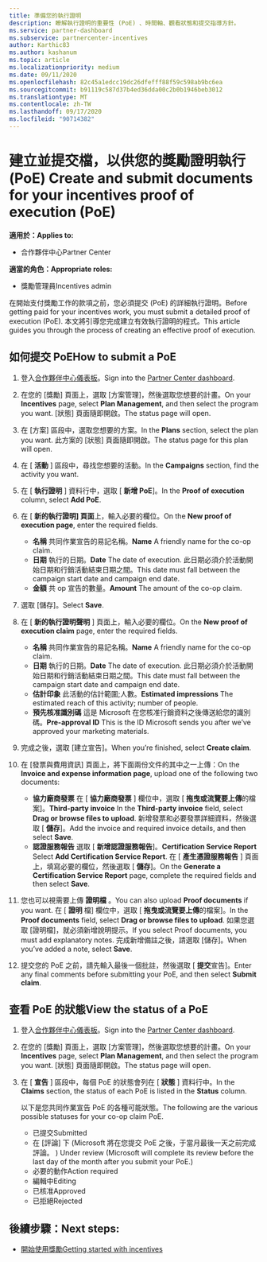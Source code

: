 ```yaml
---
title: 準備您的執行證明
description: 瞭解執行證明的重要性 (PoE) 、時間軸、觀看狀態和提交指導方針。
ms.service: partner-dashboard
ms.subservice: partnercenter-incentives
author: Karthic83
ms.author: kashanum
ms.topic: article
ms.localizationpriority: medium
ms.date: 09/11/2020
ms.openlocfilehash: 82c45a1edcc19dc26dfefff88f59c598ab9bc6ea
ms.sourcegitcommit: b91119c587d37b4ed36dda00c2b0b1946beb3012
ms.translationtype: MT
ms.contentlocale: zh-TW
ms.lasthandoff: 09/17/2020
ms.locfileid: "90714382"
---
```

# <a name="create-and-submit-documents-for-your-incentives-proof-of-execution-poe"></a><span data-ttu-id="b3fa7-103">建立並提交檔，以供您的獎勵證明執行 (PoE) </span><span class="sxs-lookup"><span data-stu-id="b3fa7-103">Create and submit documents for your incentives proof of execution (PoE)</span></span>

<span data-ttu-id="b3fa7-104">**適用於：**</span><span class="sxs-lookup"><span data-stu-id="b3fa7-104">**Applies to:**</span></span>

- <span data-ttu-id="b3fa7-105">合作夥伴中心</span><span class="sxs-lookup"><span data-stu-id="b3fa7-105">Partner Center</span></span>

<span data-ttu-id="b3fa7-106">**適當的角色：**</span><span class="sxs-lookup"><span data-stu-id="b3fa7-106">**Appropriate roles:**</span></span>

- <span data-ttu-id="b3fa7-107">獎勵管理員</span><span class="sxs-lookup"><span data-stu-id="b3fa7-107">Incentives admin</span></span>

<span data-ttu-id="b3fa7-108">在開始支付獎勵工作的款項之前，您必須提交 (PoE) 的詳細執行證明。</span><span class="sxs-lookup"><span data-stu-id="b3fa7-108">Before getting paid for your incentives work, you must submit a detailed proof of execution (PoE).</span></span> <span data-ttu-id="b3fa7-109">本文將引導您完成建立有效執行證明的程式。</span><span class="sxs-lookup"><span data-stu-id="b3fa7-109">This article guides you through the process of creating an effective proof of execution.</span></span>

## <a name="how-to-submit-a-poe"></a><span data-ttu-id="b3fa7-110">如何提交 PoE</span><span class="sxs-lookup"><span data-stu-id="b3fa7-110">How to submit a PoE</span></span>

1. <span data-ttu-id="b3fa7-111">登入[合作夥伴中心儀表板](https://partner.microsoft.com/dashboard/)。</span><span class="sxs-lookup"><span data-stu-id="b3fa7-111">Sign into the [Partner Center dashboard](https://partner.microsoft.com/dashboard/).</span></span>

2. <span data-ttu-id="b3fa7-112">在您的 [獎勵] 頁面上，選取 [方案管理]，然後選取您想要的計畫。</span><span class="sxs-lookup"><span data-stu-id="b3fa7-112">On your **Incentives** page, select **Plan Management**, and then select the program you want.</span></span> <span data-ttu-id="b3fa7-113">[狀態] 頁面隨即開啟。</span><span class="sxs-lookup"><span data-stu-id="b3fa7-113">The status page will open.</span></span>

3. <span data-ttu-id="b3fa7-114">在 [方案] 區段中，選取您想要的方案。</span><span class="sxs-lookup"><span data-stu-id="b3fa7-114">In the **Plans** section, select the plan you want.</span></span> <span data-ttu-id="b3fa7-115">此方案的 [狀態] 頁面隨即開啟。</span><span class="sxs-lookup"><span data-stu-id="b3fa7-115">The status page for this plan will open.</span></span>

4. <span data-ttu-id="b3fa7-116">在 [ **活動** ] 區段中，尋找您想要的活動。</span><span class="sxs-lookup"><span data-stu-id="b3fa7-116">In the **Campaigns** section, find the activity you want.</span></span>

5. <span data-ttu-id="b3fa7-117">在 [ **執行證明** ] 資料行中，選取 [ **新增 PoE**]。</span><span class="sxs-lookup"><span data-stu-id="b3fa7-117">In the **Proof of execution** column, select **Add PoE**.</span></span>

6. <span data-ttu-id="b3fa7-118">在 [ **新的執行證明] 頁面**上，輸入必要的欄位。</span><span class="sxs-lookup"><span data-stu-id="b3fa7-118">On the **New proof of execution page**, enter the required fields.</span></span>

   - <span data-ttu-id="b3fa7-119">**名稱**  共同作業宣告的易記名稱。</span><span class="sxs-lookup"><span data-stu-id="b3fa7-119">**Name**  A friendly name for the co-op claim.</span></span>
   - <span data-ttu-id="b3fa7-120">**日期**  執行的日期。</span><span class="sxs-lookup"><span data-stu-id="b3fa7-120">**Date**  The date of execution.</span></span> <span data-ttu-id="b3fa7-121">此日期必須介於活動開始日期和行銷活動結束日期之間。</span><span class="sxs-lookup"><span data-stu-id="b3fa7-121">This date must fall between the campaign start date and campaign end date.</span></span>
   - <span data-ttu-id="b3fa7-122">**金額**  共 op 宣告的數量。</span><span class="sxs-lookup"><span data-stu-id="b3fa7-122">**Amount**  The amount of the co-op claim.</span></span>

7. <span data-ttu-id="b3fa7-123">選取 [儲存]。</span><span class="sxs-lookup"><span data-stu-id="b3fa7-123">Select **Save**.</span></span>

8. <span data-ttu-id="b3fa7-124">在 [ **新的執行證明聲明** ] 頁面上，輸入必要的欄位。</span><span class="sxs-lookup"><span data-stu-id="b3fa7-124">On the **New proof of execution claim** page, enter the required fields.</span></span>

   - <span data-ttu-id="b3fa7-125">**名稱**  共同作業宣告的易記名稱。</span><span class="sxs-lookup"><span data-stu-id="b3fa7-125">**Name**  A friendly name for the co-op claim.</span></span>
   - <span data-ttu-id="b3fa7-126">**日期**  執行的日期。</span><span class="sxs-lookup"><span data-stu-id="b3fa7-126">**Date**  The date of execution.</span></span> <span data-ttu-id="b3fa7-127">此日期必須介於活動開始日期和行銷活動結束日期之間。</span><span class="sxs-lookup"><span data-stu-id="b3fa7-127">This date must fall between the campaign start date and campaign end date.</span></span>
   - <span data-ttu-id="b3fa7-128">**估計印象**   此活動的估計範圍;人數。</span><span class="sxs-lookup"><span data-stu-id="b3fa7-128">**Estimated impressions**   The estimated reach of this activity; number of people.</span></span>
   - <span data-ttu-id="b3fa7-129">**預先核准識別碼**   這是 Microsoft 在您核准行銷資料之後傳送給您的識別碼。</span><span class="sxs-lookup"><span data-stu-id="b3fa7-129">**Pre-approval ID**   This is the ID Microsoft sends you after we’ve approved your marketing materials.</span></span>

9. <span data-ttu-id="b3fa7-130">完成之後，選取 [建立宣告]。</span><span class="sxs-lookup"><span data-stu-id="b3fa7-130">When you’re finished, select **Create claim**.</span></span>

10. <span data-ttu-id="b3fa7-131">在 [發票與費用資訊] 頁面上，將下面兩份文件的其中之一上傳：</span><span class="sxs-lookup"><span data-stu-id="b3fa7-131">On the **Invoice and expense information page**, upload one of the following two documents:</span></span>
    - <span data-ttu-id="b3fa7-132">**協力廠商發票**  在 [ **協力廠商發票** ] 欄位中，選取 [ **拖曳或流覽要上傳**的檔案]。</span><span class="sxs-lookup"><span data-stu-id="b3fa7-132">**Third-party invoice**  In the **Third-party invoice** field, select **Drag or browse files to upload**.</span></span> <span data-ttu-id="b3fa7-133">新增發票和必要發票詳細資料，然後選取 [ **儲存**]。</span><span class="sxs-lookup"><span data-stu-id="b3fa7-133">Add the invoice and required invoice details, and then select **Save**.</span></span>
    - <span data-ttu-id="b3fa7-134">**認證服務報告**  選取 [ **新增認證服務報告**]。</span><span class="sxs-lookup"><span data-stu-id="b3fa7-134">**Certification Service Report**  Select **Add Certification Service Report**.</span></span> <span data-ttu-id="b3fa7-135">在 [ **產生憑證服務報告** ] 頁面上，填寫必要的欄位，然後選取 [ **儲存**]。</span><span class="sxs-lookup"><span data-stu-id="b3fa7-135">On the **Generate a Certification Service Report** page, complete the required fields and then select **Save**.</span></span>

11. <span data-ttu-id="b3fa7-136">您也可以視需要上傳 **證明檔** 。</span><span class="sxs-lookup"><span data-stu-id="b3fa7-136">You can also upload **Proof documents** if you want.</span></span> <span data-ttu-id="b3fa7-137">在 [ **證明** 檔] 欄位中，選取 [ **拖曳或流覽要上傳**的檔案]。</span><span class="sxs-lookup"><span data-stu-id="b3fa7-137">In the **Proof documents** field, select **Drag or browse files to upload**.</span></span> <span data-ttu-id="b3fa7-138">如果您選取 [證明檔]，就必須新增說明提示。</span><span class="sxs-lookup"><span data-stu-id="b3fa7-138">If you select Proof documents, you must add explanatory notes.</span></span> <span data-ttu-id="b3fa7-139">完成新增備註之後，請選取 [儲存]。</span><span class="sxs-lookup"><span data-stu-id="b3fa7-139">When you’ve added a note, select **Save**.</span></span>

12. <span data-ttu-id="b3fa7-140">提交您的 PoE 之前，請先輸入最後一個批註，然後選取 [ **提交**宣告]。</span><span class="sxs-lookup"><span data-stu-id="b3fa7-140">Enter any final comments before submitting your PoE, and then select **Submit claim**.</span></span>

## <a name="view-the-status-of-a-poe"></a><span data-ttu-id="b3fa7-141">查看 PoE 的狀態</span><span class="sxs-lookup"><span data-stu-id="b3fa7-141">View the status of a PoE</span></span>

1. <span data-ttu-id="b3fa7-142">登入[合作夥伴中心儀表板](https://partner.microsoft.com/dashboard/)。</span><span class="sxs-lookup"><span data-stu-id="b3fa7-142">Sign into the [Partner Center dashboard](https://partner.microsoft.com/dashboard/).</span></span>

2. <span data-ttu-id="b3fa7-143">在您的 [獎勵] 頁面上，選取 [方案管理]，然後選取您想要的計畫。</span><span class="sxs-lookup"><span data-stu-id="b3fa7-143">On your **Incentives** page, select **Plan Management**, and then select the program you want.</span></span> <span data-ttu-id="b3fa7-144">[狀態] 頁面隨即開啟。</span><span class="sxs-lookup"><span data-stu-id="b3fa7-144">The status page will open.</span></span>

3. <span data-ttu-id="b3fa7-145">在 [ **宣告** ] 區段中，每個 PoE 的狀態會列在 [ **狀態** ] 資料行中。</span><span class="sxs-lookup"><span data-stu-id="b3fa7-145">In the **Claims** section, the status of each PoE is listed in the **Status** column.</span></span>

   <span data-ttu-id="b3fa7-146">以下是您共同作業宣告 PoE 的各種可能狀態。</span><span class="sxs-lookup"><span data-stu-id="b3fa7-146">The following are the various possible statuses for your co-op claim PoE.</span></span>

   - <span data-ttu-id="b3fa7-147">已提交</span><span class="sxs-lookup"><span data-stu-id="b3fa7-147">Submitted</span></span>
   - <span data-ttu-id="b3fa7-148">在 [評論] 下 (Microsoft 將在您提交 PoE 之後，于當月最後一天之前完成評論。 ) </span><span class="sxs-lookup"><span data-stu-id="b3fa7-148">Under review (Microsoft will complete its review before the last day of the month after you submit your PoE.)</span></span>
   - <span data-ttu-id="b3fa7-149">必要的動作</span><span class="sxs-lookup"><span data-stu-id="b3fa7-149">Action required</span></span>
   - <span data-ttu-id="b3fa7-150">編輯中</span><span class="sxs-lookup"><span data-stu-id="b3fa7-150">Editing</span></span>
   - <span data-ttu-id="b3fa7-151">已核准</span><span class="sxs-lookup"><span data-stu-id="b3fa7-151">Approved</span></span>
   - <span data-ttu-id="b3fa7-152">已拒絕</span><span class="sxs-lookup"><span data-stu-id="b3fa7-152">Rejected</span></span>

## <a name="next-steps"></a><span data-ttu-id="b3fa7-153">後續步驟：</span><span class="sxs-lookup"><span data-stu-id="b3fa7-153">Next steps:</span></span>

- [<span data-ttu-id="b3fa7-154">開始使用獎勵</span><span class="sxs-lookup"><span data-stu-id="b3fa7-154">Getting started with incentives</span></span>](incentives-get-started-intro.md)